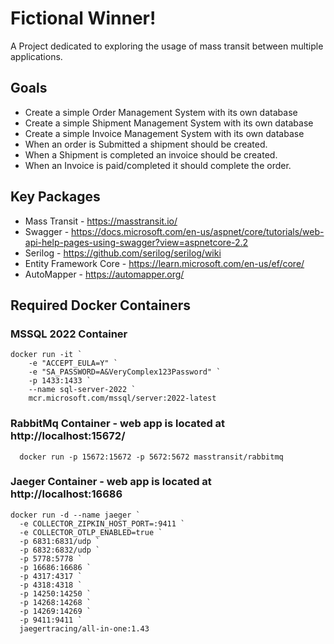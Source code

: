 # Fictional Winner!
A Project dedicated to exploring the usage of mass transit between multiple applications.

## Goals
+ Create a simple Order Management System with its own database
+ Create a simple Shipment Management System with its own database
+ Create a simple Invoice Management System with its own database
+ When an order is Submitted a shipment should be created.
+ When a Shipment is completed an invoice should be created.
+ When an Invoice is paid/completed it should complete the order.


## Key Packages
+ Mass Transit - https://masstransit.io/
+ Swagger - https://docs.microsoft.com/en-us/aspnet/core/tutorials/web-api-help-pages-using-swagger?view=aspnetcore-2.2
+ Serilog - https://github.com/serilog/serilog/wiki
+ Entity Framework Core - https://learn.microsoft.com/en-us/ef/core/
+ AutoMapper - https://automapper.org/


## Required Docker Containers

### MSSQL 2022 Container

```
docker run -it `
    -e "ACCEPT_EULA=Y" `
    -e "SA_PASSWORD=A&VeryComplex123Password" `
    -p 1433:1433 `
    --name sql-server-2022 `
    mcr.microsoft.com/mssql/server:2022-latest
```

### RabbitMq Container - web app is located at http://localhost:15672/

```
  docker run -p 15672:15672 -p 5672:5672 masstransit/rabbitmq
```

### Jaeger Container - web app is located at http://localhost:16686

```
docker run -d --name jaeger `
  -e COLLECTOR_ZIPKIN_HOST_PORT=:9411 `
  -e COLLECTOR_OTLP_ENABLED=true `
  -p 6831:6831/udp `
  -p 6832:6832/udp `
  -p 5778:5778 `
  -p 16686:16686 `
  -p 4317:4317 `
  -p 4318:4318 `
  -p 14250:14250 `
  -p 14268:14268 `
  -p 14269:14269 `
  -p 9411:9411 `
  jaegertracing/all-in-one:1.43
```